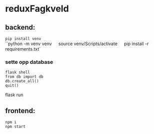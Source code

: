 # reduxFagkveld


## backend:
`pip install venv`  
``python -m venv venv`  
`source venv/Scripts/activate`  
`pip install -r requirements.txt`  

### sette opp database 
`flask shell`  
`from db import db`  
`db.create_all()`  
`quit()` 

flask run


## frontend:
`npm i`  
`npm start`  
